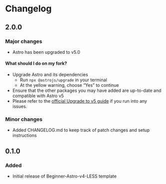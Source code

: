 # Changelog

## 2.0.0

### Major changes
- Astro has been upgraded to v5.0

#### What should I do on my fork?
- Upgrade Astro and its dependencies
  - Run `npx @astrojs/upgrade` in your terminal
  - At the yellow warning, choose “Yes” to continue
- Ensure that the other packages you may have added are up-to-date and compatible with Astro v5
- Please refer to the [official Upgrade to v5 guide](https://docs.astro.build/en/guides/upgrade-to/v5/) if you run into any issues.

### Minor changes
- Added CHANGELOG.md to keep track of patch changes and setup instructions

## 0.1.0
### Added
- Initial release of Beginner-Astro-v4-LESS template

